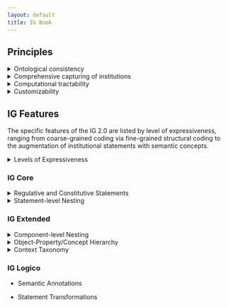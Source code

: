 ```yaml
---
layout: default
title: IG Book
---
```


## Principles

<details>
  <summary>Ontological consistency</summary><br/>
  
Ontological consistency describes the unambiguous characterization of the function linkage of components in institutional statements with respect to each and/or the institutional setting. A specific refinement introduced in the IG 2.0 is the distinction between activation conditions and execution constraints as part of a statement specification.<br/><br/>
  
</details>

<details>
  <summary>Comprehensive capturing of institutions</summary><br/>

Comprehensiveness in the context of the IG describes the ability to parse institutional statements comprehensively without omitting relevant institutional statement (e.g., omitting statements, or information within statements). Specifically the integrated treatment of regulative and constitutive statement forms address this issue, alongside the different forms of nesting that capture institutional information in detail.<br/><br/>

</details>

<details>
  <summary>Computational tractability</summary><br/>
  
Computational tractability interacts with the objective of ontological consistency by making components and statements as a whole accessible for computational treatment. This includes the well-defined nature of components as well as enabling fine-grained parsing of institutional statements.<br/><br/>

</details>

<details>
  <summary>Customizability</summary><br/>
  
The IG has found application in diverse domains. The refined IG aims at better accommodating diverse applications of the IG by allowing the analyst to selective apply or forego features of the IG as part of the parsing process. The aim is to extract information that best corresponds to downstream use using particular analytical techniques (e.g., statistical treatment, behavioral modeling, formal reasoning).<br/><br/>

</details>
  
## IG Features

The specific features of the IG 2.0 are listed by level of expressiveness, ranging from coarse-grained coding via fine-grained structural coding to the augmentation of institutional statements with semantic concepts. 

<details>
<summary>Levels of Expressiveness</summary><br/>

Levels of expressiveness reflect the different levels of detail and focus at which institutional statements are encoded to meet different analytical objectives. 
  
<i>IG Core</i> as the basic level aims at capturing institutional information broadly, but comprehensively. Central here is the compatibility to the original Institutional Grammar by Crawford and Ostrom, alongside conceptual refinements that increase the ontological consistency and rigor of the IG. Specific examples include the distinction between activation conditions (conditions that lead to the applicability of a given institutional statements) and execution constraints (qualifications of the activity or function of the institutional statement) as part of the *Context* components (*Conditions* in Crawford and Ostrom's version), as well as the introduction of a constitutive syntactic form that enables a comprehensive capturing of institutional information.<br/><br/>
  
  
<i>IG Extended</i> aims at capturing *structural detail* by allowing fine-grained parsing on component level (i.e., parsing of institutional information within individual components), as well as extraction of richer conceptual structures embedded in institutional statements (e.g., conceptual relationships between entities in component property). This further includes the richer contextualization of selected components based on annotations of *Context*.<br/><br/>
  
  
<i>IG Logico</i>, as the highest level of expressiveness, focuses on the semantic aspects of the institutional information, and specifically the epistemological embedding of the statement parsing in the theory and/or frameworks of interest. This includes the augmentation of encoded information with semantic annotations derived or linked to particular theories, or drawn from selected taxonomies maintained as part of the IG 2.0 (e.g., role annotations, governance functions of actors/actions). IG Logico further introduces a formal syntactic and semantic treatment of institutional statements, including the ability to transform institutional statements based on their structural properties.<br/><br/>

In IG 2.0, the default assumption is the incremental application of the different levels and their features (ensuring that features on higher levels can draw on features encoded on lower levels) as visualized in the following.
  
![levels-of-expressiveness](/figures/IGLevelObjectives.png){:class="img-responsive"}
  
However, analysts are free to selectively draw on features that best correspond to their analytical needs or objectives as part of their coding, with the main priorities for the different levels highlighted in the figure below.

Figure here
  
</details>

### IG Core

<details>
<summary>Regulative and Constitutive Statements</summary><br/>

The IG supports the notion of regulative and constitutive statements. 
  
Regulative statements include expressions that regulative of particular actors' behavior in terms of permissions (e.g., `may`) or associated duty (e.g., obligations or prohibitions), and in the IG, follow a principle structure that includes *Attributes*, *Deontic*, *Aim*, *Object* variants (direct and indirect object), and *Context* variants (activation conditions and execution constraints). Regulative statements can further describe consequences for the non-fulfillment of specified statements. 
 
Example: ```A(Citizens) D(must) I(submit) Bdir(tax returns) Bind(at the end of the following financial year).```
  
This statement explicitly signal obligations associated with a particular actor. 
  
Constitutive statements describe features of an institutional setting, e.g., by defining or introducing entities into the institutional setting, which can include actors, aims, venues, roles, objects and artifacts relevant in a given institutional setting. Central components include the *Constituted Entity*, *Modal*, *Constitutive Function*, *Constituting Properties*, *Context* variants (activation conditions and execution constraints). Constitutive statements can further describe consequences for the non-fulfillment of such statements. In contrast to regulative statements, such consequences are often existential in kind.
  
Example: ```E(Voters) F(are) P(citizens) P,p(aged 18 and older).```
  
This statement defines what voters are. Specific permissions and duty can be specified by corresponding regulative statements. 
  
</details>

<details>
<summary>Statement-level Nesting</summary><br/>

Central to the IG 2.0 is the introduction of nested institutional statements. The concepts builds on two observations, firstly that consequences in institutional statements have the structure of institutional statements (or states) themselves, and can thus be expressed using the same the syntactic form as applied for the leading statement. Consequently, institutional statements are divided into a part that is *monitored* (reflecting the *monitored statement*), and the second *consequential* part (reflecting the *consequential statement*) that captures the consequences for violating the monitored statement. This form of nesting is referred to as *vertical nesting*.
  
Example: ```A(Individuals) D(must [NOT]) I(violate) Bdir(public order), or else O{A(enforcement officials) D(must) I(intervene)}.```
  
The second observation refers to the common combination of terms in natural language, such as the combination of selected components (e.g., multiple actors and actions, such as ``Individuals may not enter or leave dwellings during curfew.``) in a single statement. Such statements can conceptually decomposed into logically-combined *atomic institutional statements* to capture the institutional content in detail and semantically precise. This form of nesting is referred to as *horizontal nesting*, since the evaluation of one statement (unlike in the vertical case) is in principle not conditional on the other.
  
Example: ```A(Individuals) D(may not) I((enter [AND] leave)) Bdir(dwellings) Cac(during curfew).```, which is conceptually equivalent to 
  
  ```{A(Individuals) D(may [NOT]) I(enter) Bdir(dwellings) Cac(during curfew).} [AND] {A(Individuals) D(may [NOT]) I(leave) Bdir(dwellings) Cac(during curfew).}``` 
  
Note that this particular example reveals the ambiguous use of `or` in natural language; logically, the statement implies the prohibition to neither enter nor leave. The purpose of the logical operators is to make such linkages explicit.

</details>

### IG Extended

<details>
<summary>Component-level Nesting</summary><br/>

Component-level nesting extends the concept of statement-level nesting by allowing the substitution of individual components with institutional state(ments). This way it is possible to explicitly parse the structure of activation conditions, which often contain institutional state information expressed in terms of the AIC or EFC pattern. This principles extends to various other components, including *Attributes*, *Object* variants, *Context* variants, *Constituted Entities*, *Constituting Properties*, as well as all *Properties* associated with selected components (e.g., *Attributes Properties*).

Example: ```A(Student) D(must) I(submit) Bdir(assignment) Cex(by the end of the term), Cac{unless [NOT] A(coordinator) I(has specified) a Bdir,p(different) Bdir(due date) Cex(in the course description)}.```
  
</details>

<details>
<summary>Object-Property/Concept Hierarchy</summary><br/>

</details>

<details>
<summary>Context Taxonomy</summary><br/>

The *Context Taxonomy* builds on Crawford and Ostrom's original conceptual characterization of the *Conditions* component (e.g., temporal, spatial and procedural aspects) and expands this categorization into a richer taxonomic structure that captures diverse types of context, including method, event and domanial categories, amongst others. Details are provided in the [IG 2.0 Codebook](https://arxiv.org/abs/2008.08937).
  
</details>

### IG Logico

* Semantic Annotations

* Statement Transformations
